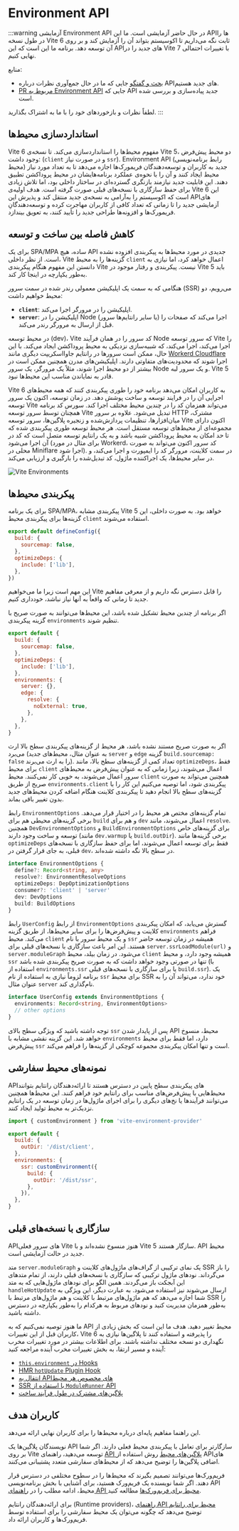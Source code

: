 # Environment API

:::warning آزمایشی
Environment API در حال حاضر آزمایشی است. ما این APIها را در طول نسخه Vite 6 ثابت نگه می‌داریم تا اکوسیستم بتواند آن را آزمایش کند و بر روی آن توسعه دهد. برنامه ما این است که این APIهای جدید را در Vite 7 با تغییرات احتمالی نهایی کنیم.

منابع:

- [بحث و گفتگو](https://github.com/vitejs/vite/discussions/16358) جایی که ما در حال جمع‌آوری نظرات درباره APIهای جدید هستیم.
- [PR مربوط به Environment API](https://github.com/vitejs/vite/pull/16471) جایی که API جدید پیاده‌سازی و بررسی شده است.

لطفاً نظرات و بازخوردهای خود را با ما به اشتراک بگذارید.
:::

## استانداردسازی محیط‌ها

Vite 6 مفهوم محیط‌ها را استانداردسازی می‌کند. تا نسخه‌ی Vite 5، دو محیط پیش‌فرض وجود داشت: (`client` و در صورت نیاز `ssr`). Environment API (رابط برنامه‌نویسی محیط) جدید به کاربران و توسعه‌دهندگان فریمورک‌ها اجازه می‌دهد تا به تعداد مورد نیاز محیط ایجاد کنند و آن را با نحوه‌ی عملکرد برنامه‌هایشان در محیط پروداکشن تطبیق دهند. این قابلیت جدید نیازمند بازنگری گسترده‌ای در ساختار داخلی بود، اما تلاش زیادی برای حفظ سازگاری با نسخه‌های قبلی صورت گرفته است. هدف اولیه‌ی Vite 6 این است که اکوسیستم را به‌آرامی به نسخه‌ی جدید منتقل کند و پذیرش این APIهای آزمایشی جدید را تا زمانی که تعداد کافی از کاربران مهاجرت کرده و توسعه‌دهندگانِ فریمورک‌ها و افزونه‌ها طراحی جدید را تأیید کنند، به تعویق بیندازد.

## کاهش فاصله بین ساخت و توسعه

برای یک SPA/MPA ساده، هیچ API جدیدی در مورد محیط‌ها به پیکربندی افزوده نشده است. از نظر داخلی، Vite گزینه‌ها را به محیط `client` اعمال خواهد کرد، اما نیازی به دانستن این مفهوم هنگام پیکربندی Vite نیست. پیکربندی و رفتار موجود در Vite 5 باید به‌طور یکپارچه در اینجا کار کند.

هنگامی که به سمت یک اپلیکیشن معمولی رندر شده در سمت سرور (SSR) می‌رویم، دو محیط خواهیم داشت:

- **`client`**: اپلیکیشن را در مرورگر اجرا می‌کند.
- **`server`**: اپلیکیشن را در Node (یا سایر رانتایم‌ها سرور) اجرا می‌کند که صفحات را قبل از ارسال به مرورگر رندر می‌کند.

در محیط توسعه (dev)، Vite کد سرور را در همان فرآیند Node که سرور توسعه Vite را اجرا می‌کند، اجرا می‌کند، که شبیه‌سازی نزدیکی به محیط پروداکشن ایجاد می‌کند. با این حال، ممکن است سرورها در رانتایم جاوااسکریپت دیگری مانند [Workerd Cloudflare](https://github.com/cloudflare/workerd) اجرا شوند که محدودیت‌های متفاوتی دارند. اپلیکیشن‌های مدرن همچنین ممکن است در بیشتر از دو محیط اجرا شوند، مثلاً یک مرورگر، یک سرور Node و یک سرور لبه. Vite 5 قادر به نمایاندن مناسب این محیط‌ها نبود.

Vite 6 به کاربران امکان می‌دهد برنامه خود را طوری پیکربندی کنند که همه محیط‌های اجرایی آن را در فرایند توسعه و ساخت پوشش دهد. در زمان توسعه، اکنون یک سرور توسعه Vite می‌تواند همزمان کد را در چندین محیط مختلف اجرا کند. سورس کد برنامه همچنان توسط سرور توسعه Vite تبدیل می‌شود. علاوه بر سرور HTTP مشترک، میان‌افزارها، تنظیمات پردازش‌شده و زنجیره پلاگین‌ها، سرور توسعه Vite اکنون دارای مجموعه‌ای از محیط‌های توسعه مستقل است. هر محیط توسعه طوری پیکربندی شده که تا حد امکان به محیط پروداکشن شبیه باشد و به یک رانتایم توسعه متصل است که کد در آن اجرا می‌شود (برای مثال در مورد Workerd، کد سرور اکنون می‌تواند به صورت محلی در Miniflare اجرا شود). در سمت کلاینت، مرورگر کد را ایمپورت و اجرا می‌کند، و در سایر محیط‌ها، یک اجراکننده ماژول، کد تبدیل‌شده را بارگیری و ارزیابی می‌کند.

![Vite Environments](../images/vite-environments.svg)

## پیکربندی محیط‌ها

برای یک برنامه SPA/MPA، پیکربندی مشابه Vite 5 خواهد بود. به صورت داخلی، این گزینه‌ها برای پیکربندی محیط `client` استفاده می‌شوند.

```js
export default defineConfig({
  build: {
    sourcemap: false,
  },
  optimizeDeps: {
    include: ['lib'],
  },
})
```

این مهم است زیرا ما می‌خواهیم Vite را قابل دسترس نگه داریم و از معرفی مفاهیم جدید تا زمانی که واقعاً به آنها نیاز نباشد، خودداری کنیم.

اگر برنامه از چندین محیط تشکیل شده باشد، این محیط‌ها می‌توانند به صورت صریح با گزینه پیکربندی `environments` تنظیم شوند.

```js
export default {
  build: {
    sourcemap: false,
  },
  optimizeDeps: {
    include: ['lib'],
  },
  environments: {
    server: {},
    edge: {
      resolve: {
        noExternal: true,
      },
    },
  },
}
```

اگر به صورت صریح مستند نشده باشد، هر محیط از گزینه‌های پیکربندی سطح بالا ارث می‌برد (به عنوان مثال، محیط‌های جدید `server` و `edge` گزینه `build.sourcemap: false` را به ارث می‌برند). تعداد کمی از گزینه‌های سطح بالا، مانند `optimizeDeps`، فقط برای محیط `client` اعمال می‌شوند، زیرا زمانی که به عنوان پیش‌فرض به محیط‌های سرور اعمال می‌شوند، به خوبی کار نمی‌کنند. محیط `client` همچنین می‌تواند به صورت صریح از طریق `environments.client` پیکربندی شود، اما توصیه می‌کنیم این کار را با گزینه‌های سطح بالا انجام دهید تا پیکربندی کلاینت هنگام اضافه کردن محیط‌های جدید بدون تغییر باقی بماند.

رابط `EnvironmentOptions` تمام گزینه‌های مختص هر محیط را در اختیار قرار می‌دهد. برخی گزینه‌های محیطی هم برای `build` و هم برای `dev` اعمال می‌شوند، مانند `resolve`. همچنین `DevEnvironmentOptions` و `BuildEnvironmentOptions` برای گزینه‌های خاص توسعه و ساخت وجود دارند (مانند `dev.warmup` یا `build.outDir`). برخی گزینه‌ها مانند `optimizeDeps` فقط برای توسعه اعمال می‌شوند، اما برای حفظ سازگاری با نسخه‌های قبلی، به جای قرار گرفتن در `dev`، در سطح بالا نگه داشته شده‌اند.

```ts
interface EnvironmentOptions {
  define?: Record<string, any>
  resolve?: EnvironmentResolveOptions
  optimizeDeps: DepOptimizationOptions
  consumer?: 'client' | 'server'
  dev: DevOptions
  build: BuildOptions
}
```

رابط `UserConfig` از رابط `EnvironmentOptions` گسترش می‌یابد، که امکان پیکربندی کلاینت و پیش‌فرض‌ها را برای سایر محیط‌ها، از طریق گزینه `environments` فراهم می‌کند. محیط `client` و یک محیط سرور با نام `ssr` همیشه در زمان توسعه حاضر هستند. این امر باعث سازگاری با نسخه‌های قبلی برای `server.ssrLoadModule(url)` و `server.moduleGraph` می‌شود. در زمان بیلد، محیط `client` همیشه وجود دارد، و محیط `ssr` تنها در صورتی وجود خواهد داشت که به صورت صریح پیکربندی شده باشد (با استفاده از `environments.ssr` یا برای سازگاری با نسخه‌های قبلی `build.ssr`). یک برنامه لزوماً نیازی به استفاده از نام `ssr` برای محیط SSR خود ندارد، می‌تواند آن را به عنوان مثال `server` نام‌گذاری کند.

```ts
interface UserConfig extends EnvironmentOptions {
  environments: Record<string, EnvironmentOptions>
  // other options
}
```

توجه داشته باشید که ویژگی سطح بالای `ssr` پس از پایدار شدن API محیط، منسوخ خواهد شد. این گزینه نقشی مشابه با `environments` دارد، اما فقط برای محیط پیش‌فرض `ssr` است و تنها امکان پیکربندی مجموعه کوچکی از گزینه‌ها را فراهم می‌کند.

## نمونه‌های محیط سفارشی

APIهای پیکربندی سطح پایین در دسترس هستند تا ارائه‌دهندگان رانتایم بتوانند محیط‌هایی با پیش‌فرض‌های مناسب برای رانتایم خود فراهم کنند. این محیط‌ها همچنین می‌توانند فرآیندها یا نخ‌های دیگری را برای اجرای ماژول‌ها در زمان توسعه در یک رانتایم نزدیک‌تر به محیط تولید ایجاد کنند.

```js
import { customEnvironment } from 'vite-environment-provider'

export default {
  build: {
    outDir: '/dist/client',
  },
  environments: {
    ssr: customEnvironment({
      build: {
        outDir: '/dist/ssr',
      },
    }),
  },
}
```

## سازگاری با نسخه‌های قبلی

APIهای سرور فعلی Vite هنوز منسوخ نشده‌اند و با Vite 5 سازگار هستند. API محیط جدید در حالت آزمایشی است.

متد `server.moduleGraph` یک نمای ترکیبی از گراف‌های ماژول‌های کلاینت و SSR را باز می‌گرداند. نودهای ماژول ترکیبی که سازگاری با نسخه‌های قبلی دارند، از تمام متدهای این آبجکت باز می‌گردند. همین الگو برای نودهای ماژول‌هایی که به متد `handleHotUpdate` ارسال می‌شوند نیز استفاده می‌شود. به عبارت دیگر، این ویژگی به شما اجازه می‌دهد که هم ماژول‌های مرتبط با کلاینت و هم ماژول‌های مرتبط با SSR را به‌طور همزمان مدیریت کنید و نودهای مربوط به هرکدام را به‌طور یکپارچه در دسترس داشته باشید.

ما هنوز توصیه نمی‌کنیم که به API محیط تغییر دهید. هدف ما این است که بخش زیادی از کاربران قبل از این تغییرات، Vite 6 را پذیرفته و استفاده کنند تا پلاگین‌ها نیازی به نگهداری دو نسخه مختلف نداشته باشند. برای اطلاعات بیشتر در مورد تغییرات مخرب آینده و مسیر ارتقا، به بخش تغییرات مخرب آینده مراجعه کنید:

- [`this.environment` در Hooks](/changes/this-environment-in-hooks)
- [HMR `hotUpdate` Plugin Hook](/changes/hotupdate-hook)
- [انتقال به API‌های مخصوص هر محیط](/changes/per-environment-apis)
- [SSR با استفاده از `ModuleRunner` API](/changes/ssr-using-modulerunner)
- [پلاگین‌های مشترک در طول فرآیند ساخت](/changes/shared-plugins-during-build)

## کاربران هدف

این راهنما مفاهیم پایه‌ای درباره محیط‌ها را برای کاربران نهایی ارائه می‌دهد.

نویسندگان پلاگین‌ها یک API سازگارتر برای تعامل با پیکربندی محیط فعلی دارند. اگر شما بر روی Vite توسعه می‌دهید، راهنمای [API پلاگین‌های محیط](./api-environment-plugins.md) روش استفاده از API‌های اضافی پلاگین‌ها را توضیح می‌دهد که از محیط‌های سفارشی متعدد پشتیبانی می‌کنند.

فریم‌ورک‌ها می‌توانند تصمیم بگیرند که محیط‌ها را در سطوح مختلفی در دسترس قرار دهند. اگر شما نویسنده یک فریم‌ورک هستید، برای آشنایی با بخش برنامه‌نویسی API محیط، ادامه مطلب را در [راهنمای API محیط برای فریم‌ورک‌ها](./api-environment-frameworks) مطالعه کنید.

برای ارائه‌دهندگان رانتایم (Runtime providers)، [راهنمای API محیط برای رانتایم](./api-environment-runtimes.md) توضیح می‌دهد که چگونه می‌توان یک محیط سفارشی را برای استفاده توسط فریم‌ورک‌ها و کاربران ارائه داد.
